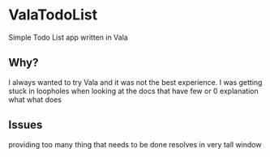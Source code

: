 # ValaTodoList
Simple Todo List app written in Vala

## Why?
I always wanted to try Vala and it was not the best experience. I was getting stuck in loopholes when looking at the docs that have few or 0 explanation what what does

## Issues
providing too many thing that needs to be done resolves in very tall window
